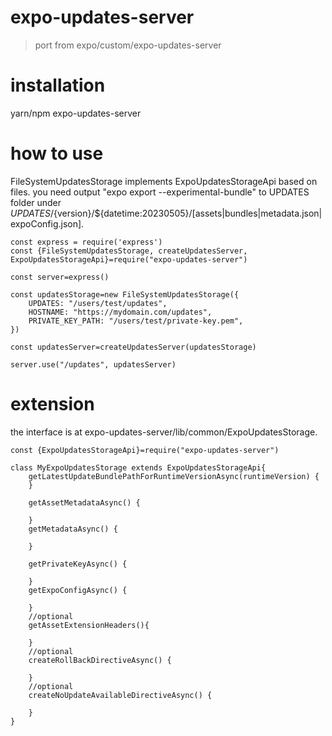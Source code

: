 expo-updates-server
===================
> port from expo/custom/expo-updates-server

installation
===========
yarn/npm expo-updates-server

how to use
==========
FileSystemUpdatesStorage implements ExpoUpdatesStorageApi based on files. 
you need output "expo export --experimental-bundle" to UPDATES folder under ${UPDATES}/${version}/${datetime:20230505}/[assets|bundles|metadata.json|expoConfig.json].
```
const express = require('express')
const {FileSystemUpdatesStorage, createUpdatesServer, ExpoUpdatesStorageApi}=require("expo-updates-server")

const server=express()

const updatesStorage=new FileSystemUpdatesStorage({
    UPDATES: "/users/test/updates",
    HOSTNAME: "https://mydomain.com/updates",
    PRIVATE_KEY_PATH: "/users/test/private-key.pem",
})

const updatesServer=createUpdatesServer(updatesStorage)

server.use("/updates", updatesServer)

```

extension
=========
the interface is at expo-updates-server/lib/common/ExpoUpdatesStorage.
```
const {ExpoUpdatesStorageApi}=require("expo-updates-server")

class MyExpoUpdatesStorage extends ExpoUpdatesStorageApi{
    getLatestUpdateBundlePathForRuntimeVersionAsync(runtimeVersion) {
	}

	getAssetMetadataAsync() {

	}
	getMetadataAsync() {

	}

	getPrivateKeyAsync() {

	}
	getExpoConfigAsync() {

	}
	//optional
	getAssetExtensionHeaders(){

	}
	//optional
	createRollBackDirectiveAsync() {

	}
	//optional
	createNoUpdateAvailableDirectiveAsync() {

	}
}
```

